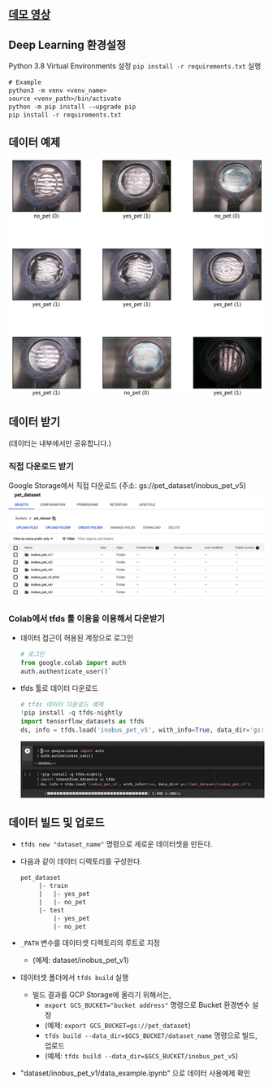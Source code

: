 ## [데모 영상](https://www.youtube.com/watch?v=LlmhgZJv-nE&t=50s)


## Deep Learning 환경설정
Python 3.8 Virtual Environments 설정
`pip install -r requirements.txt` 실행

```shell
# Example
python3 -m venv <venv_name>
source <venv_path>/bin/activate
python -m pip install -–upgrade pip
pip install -r requirements.txt
```

## 데이터 예제
![](resources/dataset_example.png)

## 데이터 받기
(데이터는 내부에서만 공유합니다.)

### 직접 다운로드 받기
Google Storage에서 직접 다운로드 (주소: gs://pet_dataset/inobus_pet_v5)
![](resources/data_storage.png)

### Colab에서 tfds 툴 이용을 이용해서 다운받기
- 데이터 접근이 허용된 계정으로 로그인
  ```python
  # 로그인
  from google.colab import auth
  auth.authenticate_user()`
  ```
- tfds 툴로 데이터 다운로드
  ```python
  # tfds 데이터 다운로드 예제
  !pip install -q tfds-nightly
  import tensorflow_datasets as tfds
  ds, info = tfds.load('inobus_pet_v5', with_info=True, data_dir='gs://pet_dataset/inobus_pet_v5')
  ```
  ![](resources/colab_dataset.png)
  
  
## 데이터 빌드 및 업로드
- `tfds new "dataset_name"` 명령으로 세로운 데이터셋을 만든다.
- 다음과 같이 데이터 디렉토리를 구성한다.

      pet_dataset
           |- train
           |   |- yes_pet
           |   |- no_pet
           |- test
               |- yes_pet
               |- no_pet
- `_PATH` 변수를 데이터셋 디렉토리의 루트로 지정
  - (예제: dataset/inobus_pet_v1)
- 데이터셋 폴더에서 `tfds build` 실행
  - 빌드 결과를 GCP Storage에 올리기 위해서는,
    - `export GCS_BUCKET="bucket address"` 명령으로 Bucket 환경변수 설정
    - (예제: `export GCS_BUCKET=gs://pet_dataset`)
    - `tfds build --data_dir=$GCS_BUCKET/dataset_name` 명령으로 빌드, 업로드
    - (예제: `tfds build --data_dir=$GCS_BUCKET/inobus_pet_v5`)
- "dataset/inobus_pet_v1/data_example.ipynb" 으로 데이터 사용예제 확인
